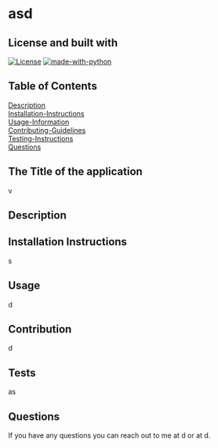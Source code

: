 # asd
  ## License and built with
[![License](https://img.shields.io/badge/License-Boost_1.0-lightblue.svg)](https://www.boost.org/LICENSE_1_0.txt) [![made-with-python](https://img.shields.io/badge/Made%20with-Python-1f425f.svg)](https://www.python.org/)

## Table of Contents 
  [Description](#description)<br />
  [Installation-Instructions](#installation-instructions)<br />
  [Usage-Information](#usage)<br />
  [Contributing-Guidelines](#contribution)<br />
  [Testing-Instructions](#tests)<br />
  [Questions](#questions)

## The Title of the application
v

## Description
 

 ## Installation Instructions
 s

 ## Usage
 d

 ## Contribution
 d

 ## Tests
 as

## Questions
If you have any questions you can reach out to me at d
or at d.
